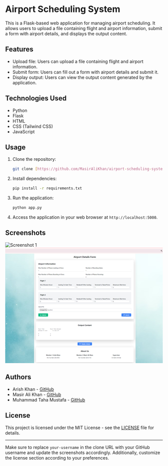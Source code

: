 # Airport Scheduling System

This is a Flask-based web application for managing airport scheduling. It allows users to upload a file containing flight and airport information, submit a form with airport details, and displays the output content.

## Features

- Upload file: Users can upload a file containing flight and airport information.
- Submit form: Users can fill out a form with airport details and submit it.
- Display output: Users can view the output content generated by the application.

## Technologies Used

- Python
- Flask
- HTML
- CSS (Tailwind CSS)
- JavaScript

## Usage

1. Clone the repository:

   ```bash
   git clone [https://github.com/MasirAliKhan/airport-scheduling-system](https://github.com/MasirAliKhan/Airport-Scheduling-Problem-master).git
   ```

2. Install dependencies:

   ```bash
   pip install -r requirements.txt
   ```

3. Run the application:

   ```bash
   python app.py
   ```

4. Access the application in your web browser at `http://localhost:5000`.

## Screenshots

![Screenshot 1](/screenshots/screenshot1.png)
![Screenshot 2](image.png)

## Authors

- Arish Khan - [GitHub](https://github.com/arishkhan/)
- Masir Ali Khan - [GitHub](https://github.com/MasirAliKhan/)
- Muhammad Taha Mustafa  - [GitHub](https://github.com/MuhammadTahaMustafa-06/)

## License

This project is licensed under the MIT License - see the [LICENSE](LICENSE) file for details.

---

Make sure to replace `your-username` in the clone URL with your GitHub username and update the screenshots accordingly. Additionally, customize the license section according to your preferences.
